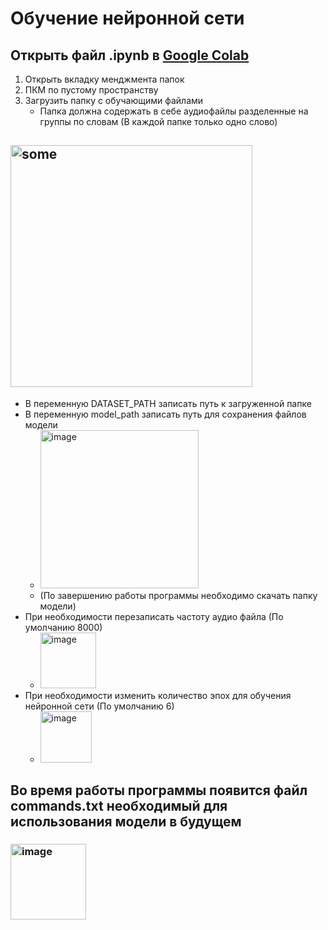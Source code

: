 # Обучение нейронной сети
## Открыть файл .ipynb в [Google Colab](https://colab.research.google.com/)
1. Открыть вкладку менджмента папок
2. ПКМ по пустому пространству
3. Загрузить папку с обучающими файлами
   - Папка должна содержать в себе аудиофайлы разделенные на группы по словам (В каждой папке только одно слово)
## <img width="387" alt="some" src="https://user-images.githubusercontent.com/91955445/177967673-4c48615c-f44e-4a33-8308-e1fb2d30abcd.png">
* В переменную DATASET_PATH записать путь к загруженной папке
* В переменную model_path записать путь для сохранения файлов модели
  * <img width="253" alt="image" src="https://user-images.githubusercontent.com/91955445/177973093-d5f1e162-d618-418d-a53f-dd11628d5626.png">
   * (По завершению работы программы необходимо скачать папку модели) 
* При необходимости перезаписать частоту аудио файла (По умолчанию 8000)
  * <img width="89" alt="image" src="https://user-images.githubusercontent.com/91955445/177973507-e0335c10-5ba7-4068-9f09-2565f355dd3f.png">
* При необходимости изменить количество эпох для обучения нейронной сети (По умолчанию 6)
  * <img width="82" alt="image" src="https://user-images.githubusercontent.com/91955445/177974221-7d8e9ef3-3f7a-4888-bed5-815c258295b6.png">
## Во время работы программы появится файл commands.txt необходимый для использования модели в будущем
### <img width="121" alt="image" src="https://user-images.githubusercontent.com/91955445/177974053-05fb5909-6a9e-4d44-a95c-f3350a1bea67.png">




